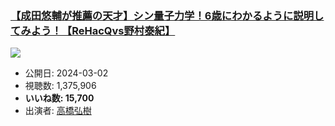 ### [【成田悠輔が推薦の天才】シン量子力学！6歳にわかるように説明してみよう！【ReHacQvs野村泰紀】](https://www.youtube.com/watch?v=DEG9OZoYzIU)
[![](https://img.youtube.com/vi/DEG9OZoYzIU/hqdefault.jpg)](https://www.youtube.com/watch?v=DEG9OZoYzIU)
-   公開日: 2024-03-02
-   視聴数: 1,375,906
-   **いいね数: 15,700**
-   出演者: [高橋弘樹](/rehacq_fan/people/高橋弘樹 "wikilink")

